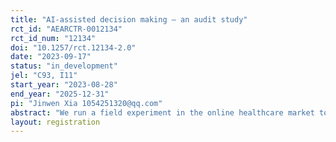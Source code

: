 ```yaml
---
title: "AI-assisted decision making – an audit study"
rct_id: "AEARCTR-0012134"
rct_id_num: "12134"
doi: "10.1257/rct.12134-2.0"
date: "2023-09-17"
status: "in_development"
jel: "C93, I11"
start_year: "2023-08-28"
end_year: "2025-12-31"
pi: "Jinwen Xia 1054251320@qq.com"
abstract: "We run a field experiment in the online healthcare market to study the effect of various AI-assisted diagnostic information on physicians’ behavior and the quality of their healthcare."
layout: registration
---
```


